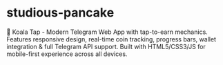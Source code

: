 # studious-pancake
🐨 Koala Tap - Modern Telegram Web App with tap-to-earn mechanics. Features responsive design, real-time coin tracking, progress bars, wallet integration &amp; full Telegram API support. Built with HTML5/CSS3/JS for mobile-first experience across all devices.
